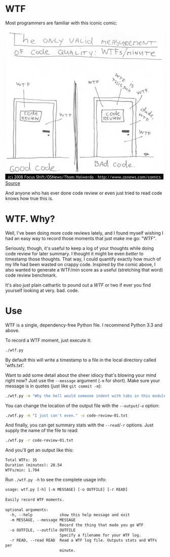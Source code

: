 # WTF

Most programmers are familiar with this iconic comic:

![WTF](img/wtfm.jpg)
[Source](http://www.osnews.com/story/19266/WTFs_m)

And anyone who has ever done code review or even just tried to read code knows how true this is.

# WTF. Why?

Well, I've been doing more code reviews lately, and I found myself wishing I had an easy way to record those moments that just make me go: "WTF". 

Seriously, though, it's useful to keep a log of your thoughts while doing code review for later summary. I thought it might be even _better_ to timestamp those thoughts. That way, I could quantify exactly how much of my life had been wasted on crappy code. Inspired by the comic above, I also wanted to generate a WTF/min score as a useful (stretching that word) code review benchmark.

It's also just plain cathartic to pound out a *WTF* or two if ever you find yourself looking at very. bad. code.

# Use

WTF is a single, dependency-free Python file. I recommend Python 3.3 and above.

To record a WTF moment, just execute it:

```bash
./wtf.py
```

By default this will write a timestamp to a file in the local directory called 'wtfs.txt'.

Want to add some detail about the sheer idiocy that's blowing your mind right now? Just use the `--message` argument (`-m` for short). Make sure your message is in quotes (just like `git commit -m`):

```bash
./wtf.py -m "Why the hell would someone indent with tabs in this module, when all of the other modules use spaces!? ARG1!@!fk.dfaskdnfasvnowe"
```

You can change the location of the output file with the `--output`/`-o` option:

```bash
./wtf.py -m "I just can't even." -o code-review-01.txt
```

And finally, you can get summary stats with the `--read`/`-r` options. Just supply the name of the file to read:

```bash
./wtf.py -r code-review-01.txt
```

And you'll get an output like this:

    Total WTFs: 35
    Duration (minutes): 20.54
    WTFs/min: 1.704

Run `./wtf.py -h` to see the complete usage info:

    usage: wtf.py [-h] [-m MESSAGE] [-o OUTFILE] [-r READ]

    Easily record WTF moments.

    optional arguments:
      -h, --help            show this help message and exit
      -m MESSAGE, --message MESSAGE
                            Record the thing that made you go WTF
      -o OUTFILE, --outfile OUTFILE
                            Specify a filename for your WTF log.
      -r READ, --read READ  Read a WTF log file. Outputs stats and WTFs per
                            minute.